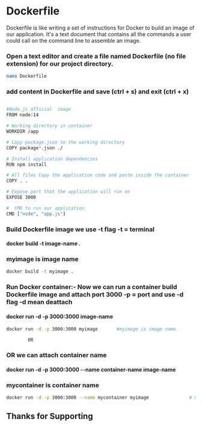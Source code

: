 # Dockerfile
Dockerfile is like writing a set of instructions for Docker to build an image of our application. 
It's a text document that contains all the commands a user could call on the command line to assemble an image.

### Open a text editor and create a file named Dockerfile (no file extension) for our project directory.
```sh
nano Dockerfile
```
### add content in Dockerfile and save (ctrl + s) and exit (ctrl + x)

```sh

#Node.js official  image
FROM node:14

# Working directory in container
WORKDIR /app

# Copy package.json to the working directory
COPY package*.json ./

# Install application dependencies
RUN npm install

# All files Copy the application code and paste inside the container
COPY . .

# Expose port that the application will run on
EXPOSE 3000

#  CMD to run our application
CMD ["node", "app.js"]

```

### Build Dockerfile image we use -t flag -t = terminal

#### docker build -t image-name . 

### myimage is image name
```sh
docker build -t myimage .
```

### Run Docker container:- Now we can run a container build Dockerfile image and attach port 3000 -p = port and use -d flag -d mean deattach 
#### docker run -d -p 3000:3000 image-name 

```sh
docker run -d -p 3000:3000 myimage       #myimage is image name
```
            OR
            
### OR we can attach container name 
#### docker run -d -p 3000:3000 --name container-name image-name 

### mycontainer is container name

```sh
docker run -d -p 3000:3000 --name mycontainer myimage               # mycontainer is container name, myimage is image name 
```


## Thanks for Supporting
